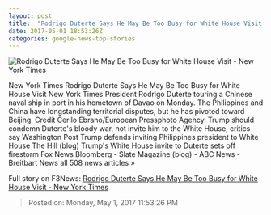 ```yaml
---
layout: post
title:  "Rodrigo Duterte Says He May Be Too Busy for White House Visit - New York Times"
date: 2017-05-01 18:53:26Z
categories: google-news-top-stories
---
```


![Rodrigo Duterte Says He May Be Too Busy for White House Visit - New York Times](https://static01.nyt.com/images/2017/05/02/world/02Philippines-sub/02Philippines-sub-facebookJumbo.jpg)

New York Times Rodrigo Duterte Says He May Be Too Busy for White House Visit New York Times President Rodrigo Duterte touring a Chinese naval ship in port in his hometown of Davao on Monday. The Philippines and China have longstanding territorial disputes, but he has pivoted toward Beijing. Credit Cerilo Ebrano/European Pressphoto Agency. Trump should condemn Duterte's bloody war, not invite him to the White House, critics say Washington Post Trump defends inviting Philippines president to White House The Hill (blog) Trump's White House invite to Duterte sets off firestorm Fox News Bloomberg - Slate Magazine (blog) - ABC News - Breitbart News all 508 news articles »


Full story on F3News: [Rodrigo Duterte Says He May Be Too Busy for White House Visit - New York Times](http://www.f3nws.com/n/NpSpzG)

> Posted on: Monday, May 1, 2017 11:53:26 PM
